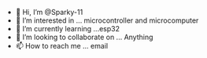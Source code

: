 - 👋 Hi, I’m @Sparky-11
- 👀 I’m interested in ... microcontroller and microcomputer
- 🌱 I’m currently learning ...esp32
- 💞️ I’m looking to collaborate on ... Anything
- 📫 How to reach me ... email

<!---
Sparky-11/Sparky-11 is a ✨ special ✨ repository because its `README.md` (this file) appears on your GitHub profile.
You can click the Preview link to take a look at your changes.
--->
